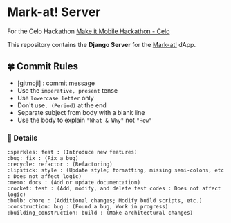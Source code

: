 # Mark-at! Server

For the Celo Hackathon [Make it Mobile Hackathon - Celo](https://gitcoin.co/hackathon/mobile-celo/onboard)

This repository contains the **Django Server** for the [Mark-at!](https://github.com/BEYOND-Ewha-Yonsei/Mark-at) dApp.

## 🍀 Commit Rules

- [gitmoji] <type> : commit message
- Use the `imperative, present` tense
- Use `lowercase letter` only
- Don't use`. (Period)` at the end
- Separate subject from body with a blank line
- Use the body to explain `"What & Why"`  not `"How"`

### 🐾 Details

```
:sparkles: feat : (Introduce new features)
:bug: fix : (Fix a bug)
:recycle: refactor : (Refactoring)
:lipstick: style : (Update style; formatting, missing semi-colons, etc : Does not affect logic)
:memo: docs : (Add or update documentation)
:rocket: test : (Add, modify, and delete test codes : Does not affect logic)
:bulb: chore : (Additional changes; Modify build scripts, etc.)
:construction: bug : (Found a bug, Work in progress)
:building_construction: build : (Make architectural changes)
```
